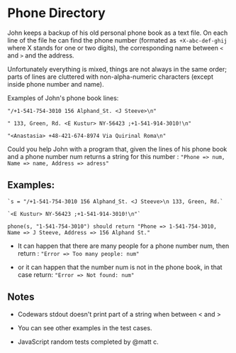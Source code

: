 # Phone Directory

John keeps a backup of his old personal phone book as a text file. On each line of the file he can find the phone number (formated as` +X-abc-def-ghij` where X stands for one or two digits), the corresponding name between `<` and `>` and the address.

Unfortunately everything is mixed, things are not always in the same order; parts of lines are cluttered with non-alpha-numeric characters (except inside phone number and name).

Examples of John's phone book lines:

`"/+1-541-754-3010 156 Alphand_St. <J Steeve>\n"`

`" 133, Green, Rd. <E Kustur> NY-56423 ;+1-541-914-3010!\n"`

`"<Anastasia> +48-421-674-8974 Via Quirinal Roma\n"`

Could you help John with a program that, given the lines of his phone book and a phone number num returns a string for this number : `"Phone => num, Name => name, Address => adress"`

## Examples:

```
`s = "/+1-541-754-3010 156 Alphand_St. <J Steeve>\n 133, Green, Rd.`

`<E Kustur> NY-56423 ;+1-541-914-3010!\n"`

phone(s, "1-541-754-3010") should return "Phone => 1-541-754-3010, Name => J Steeve, Address => 156 Alphand St."
```

- It can happen that there are many people for a phone number num, then return : `"Error => Too many people: num"`

- or it can happen that the number num is not in the phone book, in that case return: `"Error => Not found: num"`

## Notes

- Codewars stdout doesn't print part of a string when between < and >

- You can see other examples in the test cases.

- JavaScript random tests completed by @matt c.